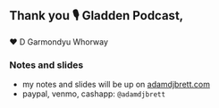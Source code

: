 ## Thank you 🎙 Gladden Podcast,
❤️ D Garmondyu Whorway
### Notes and slides
 - my notes and slides will be up on [adamdjbrett.com](https://adamdjbrett.com)
 - paypal, venmo, cashapp: `@adamdjbrett`

